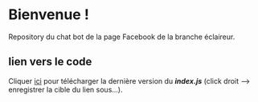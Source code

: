 # Bienvenue !

Repository du chat bot de la page Facebook de la branche éclaireur.

## lien vers le code
Cliquer <a href="https://sufbot.github.io/mybot/index.js" download>ici</a> pour télécharger la dernière version du **_index.js_** (click droit --> enregistrer la cible du lien sous...).
